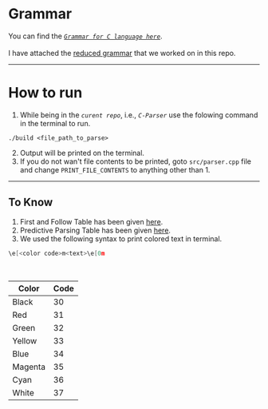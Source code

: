 # Grammar
You can find the <em>[`Grammar for C language here`](https://www.lysator.liu.se/c/ANSI-C-grammar-y.html)</em>.
<br>
<br>
I have attached the [reduced grammar](./GRAMMAR.md) that we worked on in this repo.

---

# How to run

1. While being in the <em>`curent repo`</em>, i.e., <em>`C-Parser`</em> use the folowing command in the terminal to run. 
```
./build <file_path_to_parse>
```
2. Output will be printed on the terminal.
3. If you do not wan't file contents to be printed, goto `src/parser.cpp` file and change `PRINT_FILE_CONTENTS` to anything other than 1.

---
## To Know
1. First and Follow Table has been given [here](./images/FirstAndFollowTable.png).
1. Predictive Parsing Table has been given [here](./images/PredictiveParsingTable.png).
1. We used the following syntax to print colored text in terminal.
```cpp
\e[<color code>m<text>\e[0m
```
<br>

| Color   | Code |
|---------|------|
| Black   | 30   |
| Red     | 31   |
| Green   | 32   |
| Yellow  | 33   |
| Blue    | 34   |
| Magenta | 35   |
| Cyan    | 36   |
| White   | 37   |